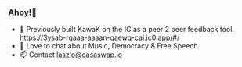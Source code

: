 ### Ahoy!👋
- 🌱 Previously built KawaK on the IC as a peer 2 peer feedback tool. https://3ysab-rqaaa-aaaan-qaewq-cai.ic0.app/#/
- 🎸 Love to chat about Music, Democracy & Free Speech.
- 📫 Contact laszlo@casaswap.io

<!--
**LowFreeKey/LowFreeKey** is a ✨ _special_ ✨ repository because its `README.md` (this file) appears on your GitHub profile.

Here are some ideas to get you started:

- 🔭 I’m currently working on ...
- 🌱 I’m currently learning ...
- 👯 I’m looking to collaborate on ...
- 🤔 I’m looking for help with ...
- 💬 Ask me about ...
- 📫 How to reach me: ...
- 😄 Pronouns: ...
- ⚡ Fun fact: ...
-->
